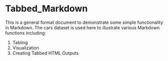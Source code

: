 # Tabbed_Markdown
This is a general format document to demonstrate some simple functionality in Markdown. The cars dataset is used here to illustrate various Markdown functions including:
1. Tabling
2. Visualization
3. Creating Tabbed HTML Outputs
